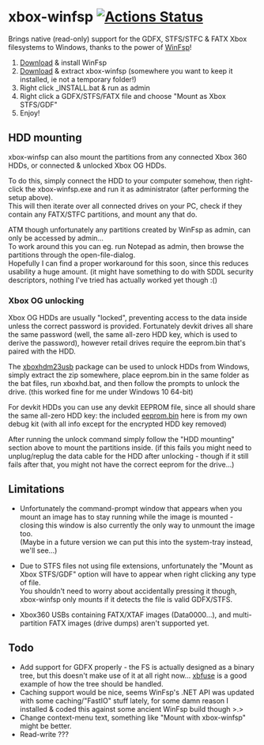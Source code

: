 # xbox-winfsp [![Actions Status](https://github.com/emoose/xbox-winfsp/workflows/CI/badge.svg)](https://github.com/emoose/xbox-winfsp/actions?query=workflow%3ACI)

Brings native (read-only) support for the GDFX, STFS/STFC & FATX Xbox filesystems to Windows, thanks to the power of [WinFsp](https://github.com/billziss-gh/winfsp)!

1. [Download](https://github.com/billziss-gh/winfsp/releases) & install WinFsp
2. [Download](https://github.com/emoose/xbox-winfsp/releases) & extract xbox-winfsp (somewhere you want to keep it installed, ie not a temporary folder!)
3. Right click _INSTALL.bat & run as admin
4. Right click a GDFX/STFS/FATX file and choose "Mount as Xbox STFS/GDF"
5. Enjoy!

## HDD mounting
xbox-winfsp can also mount the partitions from any connected Xbox 360 HDDs, or connected & unlocked Xbox OG HDDs.

To do this, simply connect the HDD to your computer somehow, then right-click the xbox-winfsp.exe and run it as administrator (after performing the setup above).  
This will then iterate over all connected drives on your PC, check if they contain any FATX/STFC partitions, and mount any that do.

ATM though unfortunately any partitions created by WinFsp as admin, can only be accessed by admin...  
To work around this you can eg. run Notepad as admin, then browse the partitions through the open-file-dialog.  
Hopefully I can find a proper workaround for this soon, since this reduces usability a huge amount.
(it might have something to do with SDDL security descriptors, nothing I've tried has actually worked yet though :()

### Xbox OG unlocking
Xbox OG HDDs are usually "locked", preventing access to the data inside unless the correct password is provided.
Fortunately devkit drives all share the same password (well, the same all-zero HDD key, which is used to derive the password), however retail drives require the eeprom.bin that's paired with the HDD.

The [xboxhdm23usb](https://sourceforge.net/projects/xboxhdm2/files/xboxhdm23usb/Beta/xboxhdm23usb-Beta2.zip/download) package can be used to unlock HDDs from Windows, simply extract the zip somewhere, place eeprom.bin in the same folder as the bat files, run xboxhd.bat, and then follow the prompts to unlock the drive. (this worked fine for me under Windows 10 64-bit)

For devkit HDDs you can use any devkit EEPROM file, since all should share the same all-zero HDD key: the included [eeprom.bin](https://github.com/emoose/xbox-winfsp/raw/master/eeprom.bin) here is from my own debug kit (with all info except for the encrypted HDD key removed)

After running the unlock command simply follow the "HDD mounting" section above to mount the partitions inside.
(if this fails you might need to unplug/replug the data cable for the HDD after unlocking - though if it still fails after that, you might not have the correct eeprom for the drive...)

## Limitations
- Unfortunately the command-prompt window that appears when you mount an image has to stay running while the image is mounted - closing this window is also currently the only way to unmount the image too.  
(Maybe in a future version we can put this into the system-tray instead, we'll see...)

- Due to STFS files not using file extensions, unfortunately the "Mount as Xbox STFS/GDF" option will have to appear when right clicking any type of file.  
You shouldn't need to worry about accidentally pressing it though, xbox-winfsp only mounts if it detects the file is valid GDFX/STFS.

- Xbox360 USBs containing FATX/XTAF images (Data0000...), and multi-partition FATX images (drive dumps) aren't supported yet.

## Todo
- Add support for GDFX properly - the FS is actually designed as a binary tree, but this doesn't make use of it at all right now... [xbfuse](https://github.com/multimediamike/xbfuse) is a good example of how the tree should be handled.
- Caching support would be nice, seems WinFsp's .NET API was updated with some caching/"FastIO" stuff lately, for some damn reason I installed & coded this against some ancient WinFsp build though >.>
- Change context-menu text, something like "Mount with xbox-winfsp" might be better.
- Read-write ???
